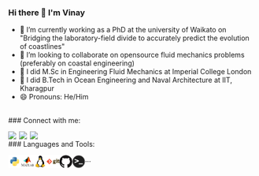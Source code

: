 ### Hi there 👋 I'm Vinay

- 🔭 I’m currently working as a PhD at the university of Waikato on "Bridging the laboratory-field divide to accurately predict the evolution of coastlines"
- 🌱 I’m looking to collaborate on opensource fluid mechanics problems (preferably on coastal engineering)
- 🥅 I did M.Sc in Engineering Fluid Mechanics at Imperial College London
- 🥅 I did B.Tech in Ocean Engineering and Naval Architecture at IIT, Kharagpur
- 😄 Pronouns: He/Him
<br />
### Connect with me:

[<img align="left" width="22px" src="https://cdn.jsdelivr.net/npm/simple-icons@v3/icons/researchgate.svg" />][researchgate]
[<img align="left" width="22px" src="https://cdn.jsdelivr.net/npm/simple-icons@v3/icons/linkedin.svg" />][linkedin]
[<img align="left" width="22px" src="https://cdn.jsdelivr.net/npm/simple-icons@v3/icons/gmail.svg" />](mailto:vinay.krishna19@imperial.ac.uk)

<br />
### Languages and Tools:

<img align="left" alt="Python" width="26px" src="https://raw.githubusercontent.com/github/explore/80688e429a7d4ef2fca1e82350fe8e3517d3494d/topics/python/python.png" />...
<img align="left" alt="MATLAB" width="26px" src="https://raw.githubusercontent.com/github/explore/80688e429a7d4ef2fca1e82350fe8e3517d3494d/topics/matlab/matlab.png" />
<img align="left" alt="Linux" width="26px" src="https://raw.githubusercontent.com/github/explore/80688e429a7d4ef2fca1e82350fe8e3517d3494d/topics/linux/linux.png" />
<img align="left" alt="Git" width="26px" src="https://raw.githubusercontent.com/github/explore/80688e429a7d4ef2fca1e82350fe8e3517d3494d/topics/git/git.png" />
<img align="left" alt="GitHub" width="26px" src="https://raw.githubusercontent.com/github/explore/78df643247d429f6cc873026c0622819ad797942/topics/github/github.png" />
<img align="left" alt="Terminal" width="26px" src="https://raw.githubusercontent.com/github/explore/80688e429a7d4ef2fca1e82350fe8e3517d3494d/topics/terminal/terminal.png" />
<br />

[linkedin]: https://www.linkedin.com/in/vinaykrishna64/
[researchgate]: https://www.researchgate.net/profile/Vinay_Krishna_Nelli
